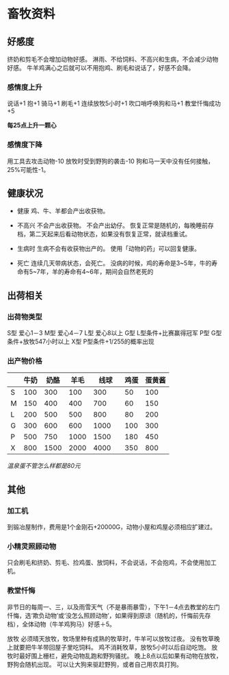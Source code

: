 # 畜牧资料

## 好感度

挤奶和剪毛不会增加动物好感。
淋雨、不给饲料、不高兴和生病，不会减少动物好感。
牛羊鸡满心之后就可以不用抱鸡、刷毛和说话了，好感不会降。

### 感情度上升

说话+1
抱+1
骑马+1
刷毛+1
连续放牧5小时+1
吹口哨呼唤狗和马+1
教堂忏悔成功+5

**每25点上升一颗心**

### 感情度下降

用工具去攻击动物-10
放牧时受到野狗的袭击-10
狗和马一天中没有任何接触，25%可能性-1。

## 健康状况

- 健康
鸡、牛、羊都会产出收获物。

- 不高兴
不会产出收获物。
不会产出幼仔。
恢复正常是随机的，每晚睡前存档，第二天起来后看动物状态，如果没有恢复正常，就读档重试。

- 生病时
生病不会有收获物出产的。
使用「动物的药」可以回复健康。

- 死亡
连续几天带病状态，会死亡。
没病的时候，鸡的寿命是3~5年，牛的寿命有5~7年，羊的寿命有4~6年，期间会自然老死的

## 出荷相关

### 出荷物类型

S型 爱心1－3
M型 爱心4－7
L型 爱心8以上
G型 L型条件+比赛赢得冠军
P型 G型条件+放牧547小时以上
X型 P型条件+1/255的概率出现

### 出产物价格

&nbsp;|牛奶|奶酪|羊毛|线球|鸡蛋|蛋黄酱
-|-|-|-|-|-|-
S|100|300|100|300|50|100
M|150|400|400|700|60|150
L|200|500|500|800|80|200
G|300|600|600|1000|100|300
P|500|750|1000|1500　|180|450
X|800|1500|2000|4000|350|800

*温泉蛋不管怎么样都是80元*

## 其他

### 加工机

到锻冶屋制作，费用是1个金刚石+20000G，动物小屋和鸡屋必须相应扩建过。

### 小精灵照顾动物

只会刷毛和挤奶、剪毛、捡鸡蛋、放饲料，不会说话，不会抱鸡，不会使用加工机。

### 教堂忏悔

非节日的每周一、三，以及雨雪天气（不是暴雨暴雪），下午1－4点去教堂的左门忏悔，选‘欺负动物’或‘没怎么照顾动物’，如果得到原谅（随机的，忏悔前先存档），全体动物（牛羊鸡狗马）好感＋5。

放牧
必须晴天放牧，牧场里种有成熟的牧草时，牛羊可以放牧过夜。
没有牧草晚上就要把牛羊带回屋子里吃饲料。
鸡不消耗牧草，放牧5小时以后自动吃饱。
放牧时最好围上栅栏，避免动物乱跑和野狗骚扰。
晚上8点以后如果有动物在放牧，野狗会随机出现。
可以让大狗来驱赶野狗，或者自己用农具打狗。
